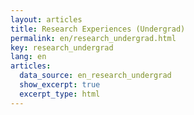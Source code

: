 ```yaml
---
layout: articles
title: Research Experiences (Undergrad)
permalink: en/research_undergrad.html
key: research_undergrad
lang: en
articles:
  data_source: en_research_undergrad
  show_excerpt: true
  excerpt_type: html
---
```


<!--more-->

<div class="article__content" markdown="1">
</div>
